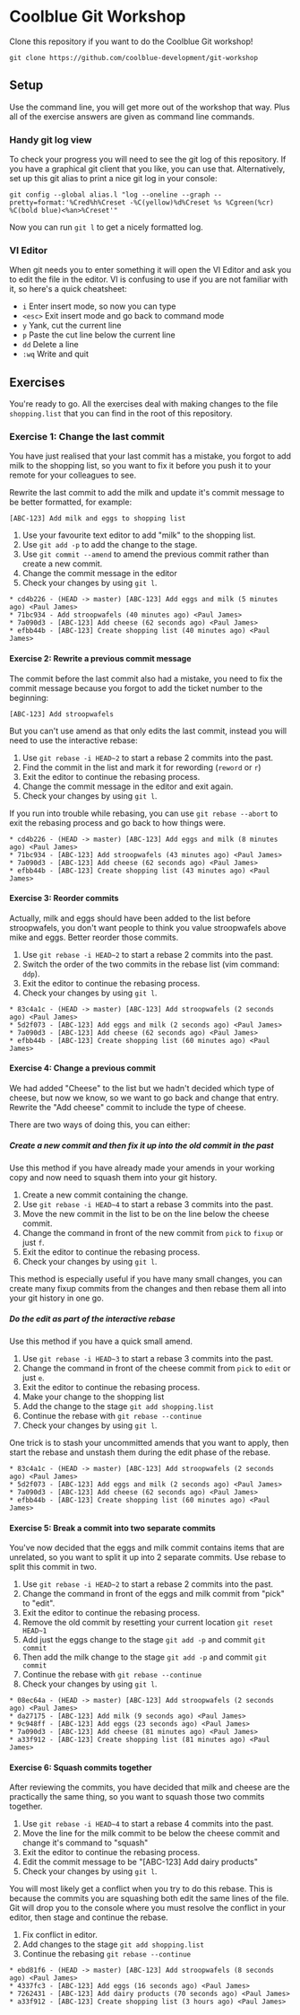 # Coolblue Git Workshop

Clone this repository if you want to do the Coolblue Git workshop!

`git clone https://github.com/coolblue-development/git-workshop`



## Setup

Use the command line, you will get more out of the workshop that way. Plus all of the exercise answers are given as command line commands.

### Handy git log view

To check your progress you will need to see the git log of this repository. If you have a graphical git client that you like, you can use that. Alternatively, set up this git alias to print a nice git log in your console:

`git config --global alias.l "log --oneline --graph --pretty=format:'%Cred%h%Creset -%C(yellow)%d%Creset %s %Cgreen(%cr) %C(bold blue)<%an>%Creset'"`

Now you can run `git l` to get a nicely formatted log.

### VI Editor

When git needs you to enter something it will open the VI Editor and ask you to edit the
file in the editor. VI is confusing to use if you are not familiar with it, so here's a
quick cheatsheet:

* `i` Enter insert mode, so now you can type
* `<esc>` Exit insert mode and go back to command mode
* `y` Yank, cut the current line
* `p` Paste the cut line below the current line
* `dd` Delete a line
* `:wq` Write and quit


## Exercises

You're ready to go. All the exercises deal with making changes to the file `shopping.list` that you can find in the root of this repository.


### Exercise 1: Change the last commit

You have just realised that your last commit has a mistake, you forgot to add milk to  the shopping list, so you want to fix it before you push it to your remote for your colleagues to see.

Rewrite the last commit to add the milk and update it's commit message to be better formatted, for example:

`[ABC-123] Add milk and eggs to shopping list`

1. Use your favourite text editor to add "milk" to the shopping list.
2. Use `git add -p` to add the change to the stage.
3. Use `git commit --amend` to amend the previous commit rather than create a new commit.
4. Change the commit message in the editor
5. Check your changes by using `git l`.

```
* cd4b226 - (HEAD -> master) [ABC-123] Add eggs and milk (5 minutes ago) <Paul James>
* 71bc934 - Add stroopwafels (40 minutes ago) <Paul James>
* 7a090d3 - [ABC-123] Add cheese (62 seconds ago) <Paul James>
* efbb44b - [ABC-123] Create shopping list (40 minutes ago) <Paul James>
```


#### Exercise 2: Rewrite a previous commit message

The commit before the last commit also had a mistake, you need to fix the commit message because you forgot to add the ticket number to the beginning:

`[ABC-123] Add stroopwafels`

But you can't use amend as that only edits the last commit, instead you will need to use the interactive rebase:

1. Use `git rebase -i HEAD~2` to start a rebase 2 commits into the past.
2. Find the commit in the list and mark it for rewording (`reword` or `r`)
3. Exit the editor to continue the rebasing process.
4. Change the commit message in the editor and exit again.
5. Check your changes by using `git l`.

If you run into trouble while rebasing, you can use `git rebase --abort` to exit the rebasing process and go back to how things were.

```
* cd4b226 - (HEAD -> master) [ABC-123] Add eggs and milk (8 minutes ago) <Paul James>
* 71bc934 - [ABC-123] Add stroopwafels (43 minutes ago) <Paul James>
* 7a090d3 - [ABC-123] Add cheese (62 seconds ago) <Paul James>
* efbb44b - [ABC-123] Create shopping list (43 minutes ago) <Paul James>
```


#### Exercise 3: Reorder commits

Actually, milk and eggs should have been added to the list before stroopwafels, you don't want people to think you value stroopwafels above mike and eggs. Better reorder those commits.

1. Use `git rebase -i HEAD~2` to start a rebase 2 commits into the past.
2. Switch the order of the two commits in the rebase list (vim command: `ddp`).
3. Exit the editor to continue the rebasing process.
4. Check your changes by using `git l`.

```
* 83c4a1c - (HEAD -> master) [ABC-123] Add stroopwafels (2 seconds ago) <Paul James>
* 5d2f073 - [ABC-123] Add eggs and milk (2 seconds ago) <Paul James>
* 7a090d3 - [ABC-123] Add cheese (62 seconds ago) <Paul James>
* efbb44b - [ABC-123] Create shopping list (60 minutes ago) <Paul James>
```


#### Exercise 4: Change a previous commit

We had added "Cheese" to the list but we hadn't decided which type of cheese, but now we know, so we want to go back and change that entry. Rewrite the "Add cheese" commit to include the type of cheese.

There are two ways of doing this, you can either:

##### Create a new commit and then fix it up into the old commit in the past

Use this method if you have already made your amends in your working copy and now need to squash them into your git history.

1. Create a new commit containing the change.
2. Use `git rebase -i HEAD~4` to start a rebase 3 commits into the past.
3. Move the new commit in the list to be on the line below the cheese commit.
4. Change the command in front of the new commit from `pick` to `fixup` or just `f`.
5. Exit the editor to continue the rebasing process.
6. Check your changes by using `git l`.

This method is especially useful if you have many small changes, you can create many fixup commits from the changes and then rebase them all into your git history in one go.

##### Do the edit as part of the interactive rebase

Use this method if you have a quick small amend.

1. Use `git rebase -i HEAD~3` to start a rebase 3 commits into the past.
2. Change the command in front of the cheese commit from `pick` to `edit` or just `e`.
3. Exit the editor to continue the rebasing process.
4. Make your change to the shopping list
5. Add the change to the stage `git add shopping.list`
6. Continue the rebase with `git rebase --continue`
7. Check your changes by using `git l`.

One trick is to stash your uncommitted amends that you want to apply, then start the rebase and unstash them during the edit phase of the rebase.

```
* 83c4a1c - (HEAD -> master) [ABC-123] Add stroopwafels (2 seconds ago) <Paul James>
* 5d2f073 - [ABC-123] Add eggs and milk (2 seconds ago) <Paul James>
* 7a090d3 - [ABC-123] Add cheese (62 seconds ago) <Paul James>
* efbb44b - [ABC-123] Create shopping list (60 minutes ago) <Paul James>
```


#### Exercise 5: Break a commit into two separate commits

You've now decided that the eggs and milk commit contains items that are unrelated, so you want to split it up into 2 separate commits. Use rebase to split this commit in two.

1. Use `git rebase -i HEAD~2` to start a rebase 2 commits into the past.
2. Change the command in front of the eggs and milk commit from "pick" to "edit".
3. Exit the editor to continue the rebasing process.
4. Remove the old commit by resetting your current location `git reset HEAD~1`
5. Add just the eggs change to the stage `git add -p` and commit `git commit`
6. Then add the milk change to the stage `git add -p` and commit `git commit`
7. Continue the rebase with `git rebase --continue`
8. Check your changes by using `git l`.

```
* 08ec64a - (HEAD -> master) [ABC-123] Add stroopwafels (2 seconds ago) <Paul James>
* da27175 - [ABC-123] Add milk (9 seconds ago) <Paul James>
* 9c948ff - [ABC-123] Add eggs (23 seconds ago) <Paul James>
* 7a090d3 - [ABC-123] Add cheese (81 minutes ago) <Paul James>
* a33f912 - [ABC-123] Create shopping list (81 minutes ago) <Paul James>
```


#### Exercise 6: Squash commits together

After reviewing the commits, you have decided that milk and cheese are the practically the same thing, so you want to squash those two commits together.

1. Use `git rebase -i HEAD~4` to start a rebase 4 commits into the past.
2. Move the line for the milk commit to be below the cheese commit and change it's command to "squash"
3. Exit the editor to continue the rebasing process.
4. Edit the commit message to be "[ABC-123] Add dairy products"
5. Check your changes by using `git l`.

You will most likely get a conflict when you try to do this rebase. This is because the commits you are squashing both edit the same lines of the file. Git will drop you to the console where you must resolve the conflict in your editor, then stage and continue the rebase.

1. Fix conflict in editor.
2. Add changes to the stage `git add shopping.list`
3. Continue the rebasing `git rebase --continue`

```
* ebd81f6 - (HEAD -> master) [ABC-123] Add stroopwafels (8 seconds ago) <Paul James>
* 4337fc3 - [ABC-123] Add eggs (16 seconds ago) <Paul James>
* 7262431 - [ABC-123] Add dairy products (70 seconds ago) <Paul James>
* a33f912 - [ABC-123] Create shopping list (3 hours ago) <Paul James>
```
